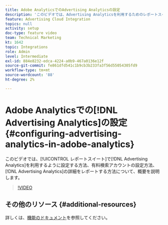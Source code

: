 ```yaml
---
title: Adobe AnalyticsでのAdvertising Analyticsの設定
description: 'このビデオでは、Advertising Analyticsを利用するためのレポートスイートの設定方法、有料検索アカウントの設定方法、Advertising Analyticsの詳細のレポート方法に関する概要を説明します。 '
feature: Advertising Cloud Integration
topics: null
activity: setup
doc-type: feature video
team: Technical Marketing
kt: 1642
topic: Integrations
role: Admin
level: Intermediate
exl-id: 884e8232-edca-4224-a0b9-467a0136e12f
source-git-commit: fe861dfd541c1b9cb3b233fa3f56d55054305fd9
workflow-type: tm+mt
source-wordcount: '88'
ht-degree: 2%

---
```


# Adobe Analyticsでの[!DNL Advertising Analytics]の設定 {#configuring-advertising-analytics-in-adobe-analytics}

このビデオでは、[!UICONTROL レポートスイート]で[!DNL Advertising Analytics]を利用するように設定する方法、有料検索アカウントの設定方法、[!DNL Advertising Analytics]の詳細をレポートする方法について、概要を説明します。

>[!VIDEO](https://video.tv.adobe.com/v/23119/?quality=12)

## その他のリソース {#additional-resources}

詳しくは、[機能のドキュメント](https://experienceleague.adobe.com/docs/analytics/integration/advertising-analytics/overview.html)を参照してください。
